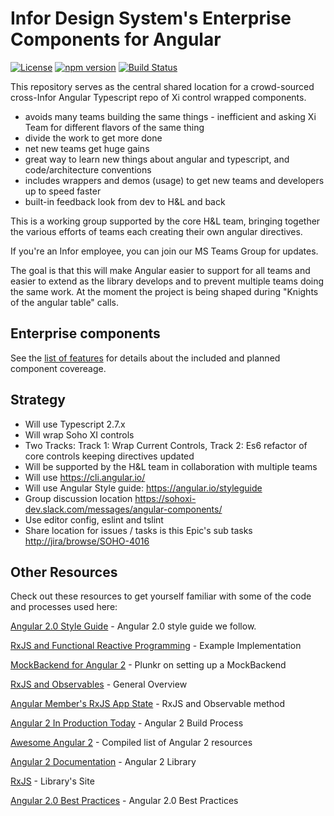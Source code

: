# Infor Design System's Enterprise Components for Angular

[![License](https://img.shields.io/badge/License-Apache%202.0-blue.svg)](https://opensource.org/licenses/Apache-2.0)
[![npm version](https://badge.fury.io/js/ids-enterprise-ng.svg)](https://badge.fury.io/js/ids-enterprise-ng)
[![Build Status](https://travis-ci.com/infor-design/enterprise-ng.svg?branch=master)](https://travis-ci.com/infor-design/enterprise-ng)

This repository serves as the central shared location for a crowd-sourced cross-Infor Angular Typescript repo of Xi control wrapped components.

- avoids many teams building the same things - inefficient and asking Xi Team for different flavors of the same thing
- divide the work to get more done
- net new teams get huge gains
- great way to learn new things about angular and typescript, and code/architecture conventions
- includes wrappers and demos (usage) to get new teams and developers up to speed faster
- built-in feedback look from dev to H&L and back

This is a working group supported by the core H&L team,  bringing together the various efforts of teams each creating their own angular directives.

If you're an Infor employee, you can join our MS Teams Group for updates.

The goal is that this will make Angular easier to support for all teams and easier to extend as the library develops and to prevent multiple teams doing the same work. At the moment the project is being shaped during "Knights of the angular table" calls.

## Enterprise components

See the [list of features](docs/FEATURES.md) for details about the included and planned component covereage.

## Strategy

- Will use Typescript 2.7.x
- Will wrap Soho XI controls
- Two Tracks: Track 1: Wrap Current Controls, Track 2: Es6 refactor of core controls keeping directives updated
- Will be supported by the H&L team in collaboration with multiple teams
- Will use <https://cli.angular.io/>
- Will use Angular Style guide: <https://angular.io/styleguide>
- Group discussion location <https://sohoxi-dev.slack.com/messages/angular-components/>
- Use editor config, eslint and tslint
- Share location for issues / tasks is this Epic's sub tasks <http://jira/browse/SOHO-4016>

## Other Resources

Check out these resources to get yourself familiar with some of the code and processes used here:

[Angular 2.0 Style Guide]( https://github.com/johnpapa/angular-styleguide/blob/master/a2/README.md) - Angular 2.0 style guide we follow.

[RxJS and Functional Reactive Programming](http://blog.jhades.org/angular-2-application-architecture-building-applications-using-rxjs-and-functional-reactive-programming-vs-redux/) - Example Implementation

[MockBackend for Angular 2](http://plnkr.co/edit/7LWALD?p=preview) - Plunkr on setting up a MockBackend

[RxJS and Observables](http://blog.jhades.org/functional-reactive-programming-for-angular-2-developers-rxjs-and-observables/) - General Overview

[Angular Member's RxJS App State](http://victorsavkin.com/post/137821436516/managing-state-in-angular-2-applications) - RxJS and Observable method

[Angular 2 In Production Today](http://blog.jhades.org/how-to-run-angular-2-in-production-today/) - Angular 2 Build Process

[Awesome Angular 2](https://www.npmjs.com/package/awesome-angular2) - Compiled list of Angular 2 resources

[Angular 2 Documentation](https://angular.io/docs/ts/latest/) - Angular 2 Library

[RxJS](http://reactivex.io/) - Library's Site

[Angular 2.0 Best Practices]( https://blog.budacode.com/2016/06/27/angular-2-best-practises/?utm_source=hackernews&utm_medium=social&utm_campaign=angular2-best-practises) - Angular 2.0 Best Practices
